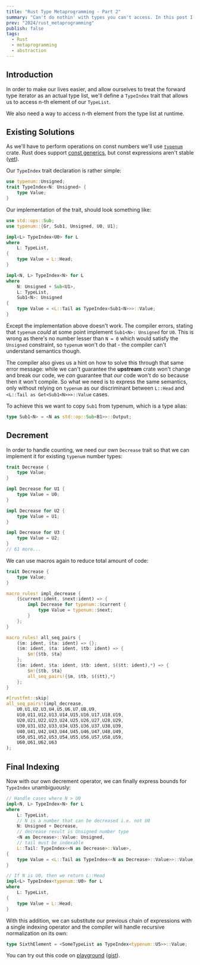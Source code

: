 ```yaml
---
title: "Rust Type Metaprogramming - Part 2"
summary: "Can't do nothin' with types you can't access. In this post I cover how to access type lists built in the previous article."
prev: "2024/rust_metaprogramming"
publish: false
tags:
  - Rust
  - metaprogramming
  - abstraction
---
```


## Introduction

In order to make our lives easier, and allow ourselves to treat the forward type
iterator as an actual type list, we'll define a `TypeIndex` trait that allows us to access n-th element of our `TypeList`.

We also need a way to access n-th element from the type list at runtime.

## Existing Solutions

As we'll have to perform operations on const numbers we'll use
[`typenum`](https://github.com/paholg/typenum) crate. Rust does support [const generics](https://github.com/rust-lang/rust/issues/44580), but const expressions aren't stable ([yet]()). 

Our `TypeIndex` trait declaration is rather simple:
<div data-copy></div>

```rust
use typenum::Unsigned;
trait TypeIndex<N: Unsigned> {
    type Value;
}
```

Our implementation of the trait, should look something like:

```rust
use std::ops::Sub;
use typenum::{Gr, Sub1, Unsigned, U0, U1};

impl<L> TypeIndex<U0> for L
where
    L: TypeList,
{
    type Value = L::Head;
}

impl<N, L> TypeIndex<N> for L
where
    N: Unsigned + Sub<U1>,
    L: TypeList,
    Sub1<N>: Unsigned
{
    type Value = <L::Tail as TypeIndex<Sub1<N>>>::Value;
}
```

Except the implementation above doesn't work. The compiler errors, stating that `typenum` _could_ at some
point implement `Sub1<N>: Unsigned` for `U0`. This is wrong as there's no number
lesser than `N = 0` which would satisfy the `Unsigned` constraint, so `typenum`
won't do that - the compiler can't understand semantics though.

The compiler also gives us a hint on how to solve this through that same error
message: while we can't guarantee the **upstream** crate won't change and break
our code, we _can_ guarantee that _our_ code won't do so because then it won't
compile. So what we need is to express the same semantics, only without relying
on `typenum` as our discriminant between `L::Head` and `<L::Tail as
Get<Sub1<N>>>::Value` cases.

To achieve this we want to copy `Sub1` from typenum, which is a type alias:
```rust
type Sub1<N> = <N as std::op::Sub<B1>>::Output;
```

## Decrement

In order to handle counting, we need our own `Decrease` trait so that we can implement it for existing `typenum` number types:

```rust
trait Decrease {
    type Value;
}

impl Decrease for U1 {
    type Value = U0;
}

impl Decrease for U2 {
    type Value = U1;
}

impl Decrease for U3 {
    type Value = U2;
}
// 61 more...
```

We can use macros again to reduce total amount of code:
<div data-copy/>

```rust
trait Decrease {
    type Value;
}

macro_rules! impl_decrease {
    ($current:ident, $next:ident) => {
        impl Decrease for typenum::$current {
            type Value = typenum::$next;
        }
    };
}

macro_rules! all_seq_pairs {
    ($m: ident, $ta: ident) => {};
    ($m: ident, $ta: ident, $tb: ident) => {
        $m!{$tb, $ta}
    };
    ($m: ident, $ta: ident, $tb: ident, $($tt: ident),*) => {
        $m!{$tb, $ta}
        all_seq_pairs!{$m, $tb, $($tt),*}
    };
}

#[rustfmt::skip]
all_seq_pairs!(impl_decrease,
    U0,U1,U2,U3,U4,U5,U6,U7,U8,U9,
    U10,U11,U12,U13,U14,U15,U16,U17,U18,U19,
    U20,U21,U22,U23,U24,U25,U26,U27,U28,U29,
    U30,U31,U32,U33,U34,U35,U36,U37,U38,U39,
    U40,U41,U42,U43,U44,U45,U46,U47,U48,U49,
    U50,U51,U52,U53,U54,U55,U56,U57,U58,U59,
    U60,U61,U62,U63
);
```

## Final Indexing

Now with our own decrement operator, we can finally express bounds for
`TypeIndex` unambiguously:
<div data-copy />

```rust
// Handle cases where N > U0
impl<N, L> TypeIndex<N> for L
where
    L: TypeList,
    // N is a number that can be decreased i.e. not U0
    N: Unsigned + Decrease,
    // decrease result is Unsigned number type
    <N as Decrease>::Value: Unsigned,
    // tail must be indexable
    L::Tail: TypeIndex<<N as Decrease>::Value>,
{
    type Value = <L::Tail as TypeIndex<<N as Decrease>::Value>>::Value;
}

// If N is U0, then we return L::Head
impl<L> TypeIndex<typenum::U0> for L
where
    L: TypeList,
{
    type Value = L::Head;
}
```

With this addition, we can substitute our previous chain of expressions with a
single indexing operator and the compiler will handle recursive normalization on its own:

```rust
type SixthElement = <SomeTypeList as TypeIndex<typenum::U5>>::Value;
```

You can try out this code on
[playground](https://play.rust-lang.org/?version=stable&mode=debug&edition=2021&gist=8808f62a62639ff630368a31a3d70a2f)
([gist](https://gist.github.com/rust-play/8808f62a62639ff630368a31a3d70a2f)).
